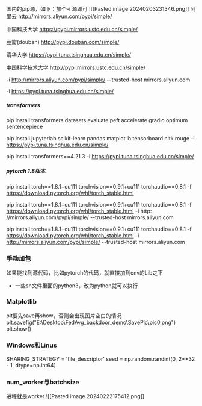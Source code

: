 国内的pip源，如下：加个-i 源即可
![[Pasted image 20240203231346.png]]
阿里云 http://mirrors.aliyun.com/pypi/simple/

中国科技大学 https://pypi.mirrors.ustc.edu.cn/simple/

豆瓣(douban) http://pypi.douban.com/simple/

清华大学 https://pypi.tuna.tsinghua.edu.cn/simple/

中国科学技术大学 http://pypi.mirrors.ustc.edu.cn/simple/

-i http://mirrors.aliyun.com/pypi/simple/ --trusted-host mirrors.aliyun.com

-i https://pypi.tuna.tsinghua.edu.cn/simple/ 

##### transformers
pip install transformers datasets evaluate peft accelerate gradio optimum sentencepiece  

pip install jupyterlab scikit-learn pandas matplotlib tensorboard nltk rouge -i https://pypi.tuna.tsinghua.edu.cn/simple/

pip install transformers==4.21.3 -i https://pypi.tuna.tsinghua.edu.cn/simple/

##### pytorch 1.8版本

pip install torch==1.8.1+cu111 torchvision==0.9.1+cu111 torchaudio==0.8.1 -f https://download.pytorch.org/whl/torch_stable.html

pip install torch==1.8.1+cu111 torchvision==0.9.1+cu111 torchaudio==0.8.1 -f https://download.pytorch.org/whl/torch_stable.html -i http:
//mirrors.aliyun.com/pypi/simple/ --trusted-host mirrors.aliyun.com

pip install torch==1.8.1+cu111 torchvision==0.9.1+cu111 torchaudio==0.8.1 -f https://download.pytorch.org/whl/torch_stable.html -i http://mirrors.aliyun.com/pypi/simple/ --trusted-host mirrors.aliyun.com

### 手动加包
如果能找到源代码，比如pytorch的代码，就直接加到env的Lib之下


+ 一些sh文件里面的python3，改为python就可以执行


### Matplotlib

plt要先save再show，否则会出现图片空白的情况
plt.savefig("E:\\Desktop\\FedAvg_backdoor_demo\\SavePic\\pic0.png")  
plt.show()


### Windows和Linus

SHARING_STRATEGY = 'file_descriptor'
seed = np.random.randint(0, 2**32 - 1, dtype=np.int64)

### num_worker与batchsize
进程就是worker
![[Pasted image 20240222175412.png]]